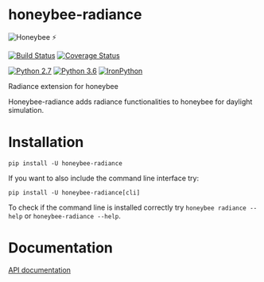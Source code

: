 # honeybee-radiance

![Honeybee](https://www.ladybug.tools/assets/img/honeybee.png) :zap:

[![Build Status](https://travis-ci.org/ladybug-tools/honeybee-radiance.svg?branch=master)](https://travis-ci.org/ladybug-tools/honeybee-radiance)
[![Coverage Status](https://coveralls.io/repos/github/ladybug-tools/honeybee-radiance/badge.svg?branch=master)](https://coveralls.io/github/ladybug-tools/honeybee-radiance)

[![Python
2.7](https://img.shields.io/badge/python-2.7-green.svg)](https://www.python.org/downloads/release/python-270/)
[![Python
3.6](https://img.shields.io/badge/python-3.6-blue.svg)](https://www.python.org/downloads/release/python-360/)
[![IronPython](https://img.shields.io/badge/ironpython-2.7-red.svg)](https://github.com/IronLanguages/ironpython2/releases/tag/ipy-2.7.8/)

Radiance extension for honeybee

Honeybee-radiance adds radiance functionalities to honeybee for daylight simulation.

# Installation

`pip install -U honeybee-radiance`

If you want to also include the command line interface try:

`pip install -U honeybee-radiance[cli]`

To check if the command line is installed correctly try `honeybee radiance --help` or
`honeybee-radiance --help`.

# Documentation

[API documentation](https://www.ladybug.tools/honeybee-radiance/docs/)
